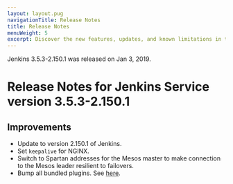 ```yaml
---
layout: layout.pug
navigationTitle: Release Notes
title: Release Notes
menuWeight: 5
excerpt: Discover the new features, updates, and known limitations in this release of the Jenkins Service
--- 
```


Jenkins 3.5.3-2.150.1 was released on Jan 3, 2019.

# Release Notes for Jenkins Service version 3.5.3-2.150.1

## Improvements
- Update to version 2.150.1 of Jenkins.
- Set `keepalive` for NGINX.
- Switch to Spartan addresses for the Mesos master to make connection to the Mesos leader resilient to failovers.
- Bump all bundled plugins. See [here](https://github.com/mesosphere/dcos-jenkins-service#included-in-this-repo).

<!-- This source repo for this topic is located on https://github.com/mesosphere/dcos-jenkins-service -->
